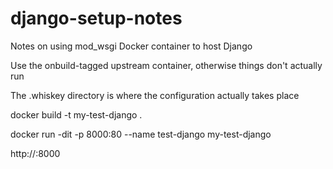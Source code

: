 # django-setup-notes
Notes on using mod_wsgi Docker container to host Django


Use the onbuild-tagged upstream container, otherwise things don't actually run


The .whiskey directory is where the configuration actually takes place



docker build -t my-test-django .

docker run -dit -p 8000:80 --name test-django my-test-django

http://<localhost>:8000
